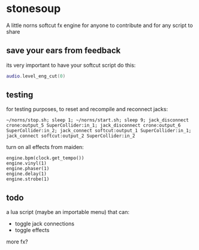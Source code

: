 # stonesoup
A little norns softcut fx engine for anyone to contribute and for any script to share


## save your ears from feedback

its very important to have your softcut script do this:

```lua
audio.level_eng_cut(0)
```

## testing

for testing purposes, to reset and recompile and reconnect jacks:

```
~/norns/stop.sh; sleep 1; ~/norns/start.sh; sleep 9; jack_disconnect crone:output_5 SuperCollider:in_1; jack_disconnect crone:output_6 SuperCollider:in_2; jack_connect softcut:output_1 SuperCollider:in_1; jack_connect softcut:output_2 SuperCollider:in_2
```

turn on all effects from maiden:

```
engine.bpm(clock.get_tempo())
engine.vinyl(1)
engine.phaser(1)
engine.delay(1)
engine.strobe(1)
```

## todo

a lua script (maybe an importable menu) that can:

- toggle jack connections
- toggle effects

more fx?
